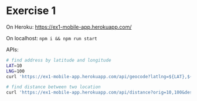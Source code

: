 # Exercise 1

On Heroku: https://ex1-mobile-app.herokuapp.com/

On localhost: `npm i && npm run start`

APIs:

```bash
# find address by latitude and longitude
LAT=10
LNG=100
curl 'https://ex1-mobile-app.herokuapp.com/api/geocode?latlng=${LAT},${LNG}' | cat

# find distance between two location
curl 'https://ex1-mobile-app.herokuapp.com/api/distance?orig=10,100&dest=11,100' | cat
```
